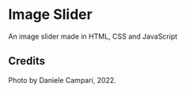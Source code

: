 # Image Slider
An image slider made in HTML, CSS and JavaScript

## Credits
Photo by Daniele Campari, 2022.
  

